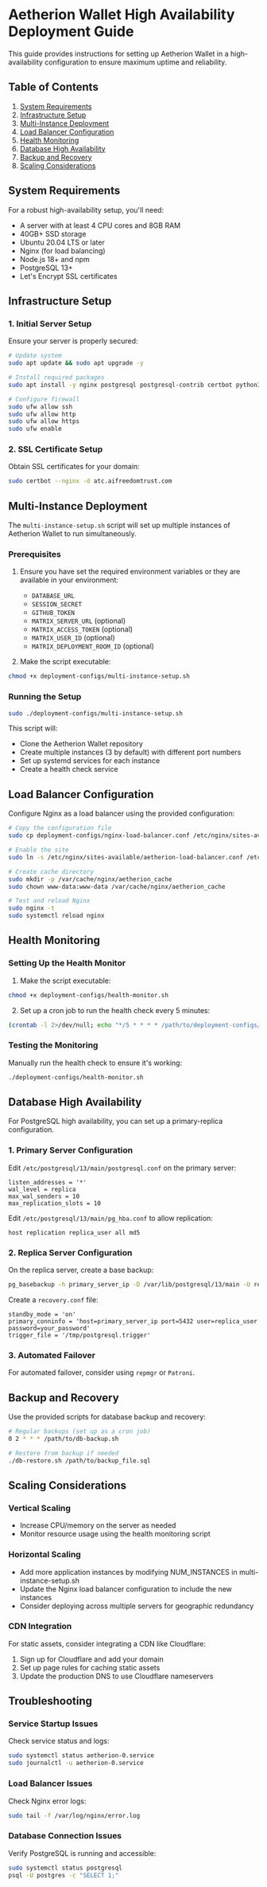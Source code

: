 # Aetherion Wallet High Availability Deployment Guide

This guide provides instructions for setting up Aetherion Wallet in a high-availability configuration to ensure maximum uptime and reliability.

## Table of Contents

1. [System Requirements](#system-requirements)
2. [Infrastructure Setup](#infrastructure-setup)
3. [Multi-Instance Deployment](#multi-instance-deployment)
4. [Load Balancer Configuration](#load-balancer-configuration)
5. [Health Monitoring](#health-monitoring)
6. [Database High Availability](#database-high-availability)
7. [Backup and Recovery](#backup-and-recovery)
8. [Scaling Considerations](#scaling-considerations)

## System Requirements

For a robust high-availability setup, you'll need:

- A server with at least 4 CPU cores and 8GB RAM
- 40GB+ SSD storage
- Ubuntu 20.04 LTS or later
- Nginx (for load balancing)
- Node.js 18+ and npm
- PostgreSQL 13+
- Let's Encrypt SSL certificates

## Infrastructure Setup

### 1. Initial Server Setup

Ensure your server is properly secured:

```bash
# Update system
sudo apt update && sudo apt upgrade -y

# Install required packages
sudo apt install -y nginx postgresql postgresql-contrib certbot python3-certbot-nginx fail2ban ufw

# Configure firewall
sudo ufw allow ssh
sudo ufw allow http
sudo ufw allow https
sudo ufw enable
```

### 2. SSL Certificate Setup

Obtain SSL certificates for your domain:

```bash
sudo certbot --nginx -d atc.aifreedomtrust.com
```

## Multi-Instance Deployment

The `multi-instance-setup.sh` script will set up multiple instances of Aetherion Wallet to run simultaneously.

### Prerequisites

1. Ensure you have set the required environment variables or they are available in your environment:
   - `DATABASE_URL`
   - `SESSION_SECRET`
   - `GITHUB_TOKEN`
   - `MATRIX_SERVER_URL` (optional)
   - `MATRIX_ACCESS_TOKEN` (optional)
   - `MATRIX_USER_ID` (optional)
   - `MATRIX_DEPLOYMENT_ROOM_ID` (optional)

2. Make the script executable:

```bash
chmod +x deployment-configs/multi-instance-setup.sh
```

### Running the Setup

```bash
sudo ./deployment-configs/multi-instance-setup.sh
```

This script will:
- Clone the Aetherion Wallet repository
- Create multiple instances (3 by default) with different port numbers
- Set up systemd services for each instance
- Create a health check service

## Load Balancer Configuration

Configure Nginx as a load balancer using the provided configuration:

```bash
# Copy the configuration file
sudo cp deployment-configs/nginx-load-balancer.conf /etc/nginx/sites-available/aetherion-load-balancer.conf

# Enable the site
sudo ln -s /etc/nginx/sites-available/aetherion-load-balancer.conf /etc/nginx/sites-enabled/

# Create cache directory
sudo mkdir -p /var/cache/nginx/aetherion_cache
sudo chown www-data:www-data /var/cache/nginx/aetherion_cache

# Test and reload Nginx
sudo nginx -t
sudo systemctl reload nginx
```

## Health Monitoring

### Setting Up the Health Monitor

1. Make the script executable:

```bash
chmod +x deployment-configs/health-monitor.sh
```

2. Set up a cron job to run the health check every 5 minutes:

```bash
(crontab -l 2>/dev/null; echo "*/5 * * * * /path/to/deployment-configs/health-monitor.sh") | crontab -
```

### Testing the Monitoring

Manually run the health check to ensure it's working:

```bash
./deployment-configs/health-monitor.sh
```

## Database High Availability

For PostgreSQL high availability, you can set up a primary-replica configuration.

### 1. Primary Server Configuration

Edit `/etc/postgresql/13/main/postgresql.conf` on the primary server:

```
listen_addresses = '*'
wal_level = replica
max_wal_senders = 10
max_replication_slots = 10
```

Edit `/etc/postgresql/13/main/pg_hba.conf` to allow replication:

```
host replication replica_user all md5
```

### 2. Replica Server Configuration

On the replica server, create a base backup:

```bash
pg_basebackup -h primary_server_ip -D /var/lib/postgresql/13/main -U replica_user -P -v
```

Create a `recovery.conf` file:

```
standby_mode = 'on'
primary_conninfo = 'host=primary_server_ip port=5432 user=replica_user password=your_password'
trigger_file = '/tmp/postgresql.trigger'
```

### 3. Automated Failover

For automated failover, consider using `repmgr` or `Patroni`.

## Backup and Recovery

Use the provided scripts for database backup and recovery:

```bash
# Regular backups (set up as a cron job)
0 2 * * * /path/to/db-backup.sh

# Restore from backup if needed
./db-restore.sh /path/to/backup_file.sql
```

## Scaling Considerations

### Vertical Scaling

- Increase CPU/memory on the server as needed
- Monitor resource usage using the health monitoring script

### Horizontal Scaling

- Add more application instances by modifying NUM_INSTANCES in multi-instance-setup.sh
- Update the Nginx load balancer configuration to include the new instances
- Consider deploying across multiple servers for geographic redundancy

### CDN Integration

For static assets, consider integrating a CDN like Cloudflare:

1. Sign up for Cloudflare and add your domain
2. Set up page rules for caching static assets
3. Update the production DNS to use Cloudflare nameservers

## Troubleshooting

### Service Startup Issues

Check service status and logs:

```bash
sudo systemctl status aetherion-0.service
sudo journalctl -u aetherion-0.service
```

### Load Balancer Issues

Check Nginx error logs:

```bash
sudo tail -f /var/log/nginx/error.log
```

### Database Connection Issues

Verify PostgreSQL is running and accessible:

```bash
sudo systemctl status postgresql
psql -U postgres -c "SELECT 1;"
```